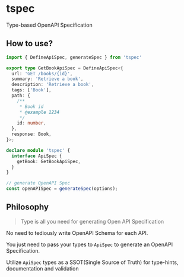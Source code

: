 # tspec
Type-based OpenAPI Specification

## How to use?
```ts
import { DefineApiSpec, generateSpec } from 'tspec'

export type GetBookApiSpec = DefineApiSpec<{
  url: 'GET /books/{id}',
  summary: 'Retrieve a book',
  description: 'Retrieve a book',
  tags: ['Book'],
  path: {
    /**
     * Book id
     * @example 1234
     */
    id: number,
  },
  response: Book,
}>;

declare module 'tspec' {
  interface ApiSpec {
    getBook: GetBookApiSpec,
  }
}

// generate OpenAPI Spec
const openAPISpec = generateSpec(options);

```

## Philosophy

> Type is all you need for generating Open API Specification
> 

No need to tediously write OpenAPI Schema for each API.

You just need to pass your types to `ApiSpec` to generate an OpenAPI Specification.

Utilize `ApiSpec` types as a SSOT(Single Source of Truth) for type-hints, documentation and validation

